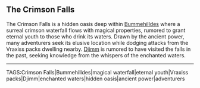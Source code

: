 ## The Crimson Falls

The Crimson Falls is a hidden oasis deep within [Bummehilldes](Bummehilldes.md) where a surreal crimson waterfall flows with magical properties, rumored to grant eternal youth to those who drink its waters. Drawn by the ancient power, many adventurers seek its elusive location while dodging attacks from the Vraxiss packs dwelling nearby. [Djimm](../People/Djimm.md) is rumored to have visited the falls in the past, seeking knowledge from the whispers of the enchanted waters.


---

TAGS:Crimson Falls|Bummehilldes|magical waterfall|eternal youth|Vraxiss packs|Djimm|enchanted waters|hidden oasis|ancient power|adventurers
